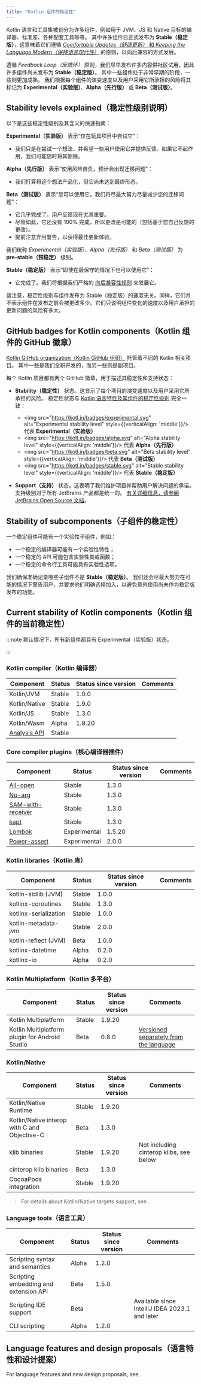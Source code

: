 ```yaml
---
title: "Kotlin 组件的稳定性"
---
```

Kotlin 语言和工具集被划分为许多组件，例如用于 JVM、JS 和 Native 目标的编译器、标准库、各种配套工具等等。
其中许多组件已正式发布为 **Stable（稳定版）**，这意味着它们遵循 [_Comfortable Updates（舒适更新）_ 和 _Keeping the Language Modern（保持语言现代性）_](kotlin-evolution-principles) 的原则，以向后兼容的方式发展。

遵循 _Feedback Loop（反馈环）_ 原则，我们尽早发布许多内容供社区试用，因此许多组件尚未发布为 **Stable（稳定版）**。
其中一些组件处于非常早期的阶段，一些则更加成熟。
我们根据每个组件的演变速度以及用户采用它所承担的风险将其标记为 **Experimental（实验版）**、**Alpha（先行版）** 或 **Beta（测试版）**。

## Stability levels explained（稳定性级别说明）

以下是这些稳定性级别及其含义的快速指南：

**Experimental（实验版）** 表示“仅在玩具项目中尝试它”：
  * 我们只是在尝试一个想法，并希望一些用户使用它并提供反馈。如果它不起作用，我们可能随时将其删除。

**Alpha（先行版）** 表示“使用风险自负，预计会出现迁移问题”：
  * 我们打算将这个想法产品化，但它尚未达到最终形态。

**Beta（测试版）** 表示“您可以使用它，我们将尽最大努力尽量减少您的迁移问题”：
  * 它几乎完成了，用户反馈现在尤其重要。
  * 尽管如此，它还没有 100% 完成，所以更改是可能的（包括基于您自己反馈的更改）。
  * 提前注意弃用警告，以获得最佳更新体验。

我们统称 _Experimental（实验版）_、_Alpha（先行版）_ 和 _Beta（测试版）_ 为 **pre-stable（预稳定）** 级别。

<a name="stable"/>

**Stable（稳定版）** 表示“即使在最保守的情况下也可以使用它”：
  * 它完成了。我们将根据我们严格的 [向后兼容性规则](https://kotlinfoundation.org/language-committee-guidelines/) 来发展它。

请注意，稳定性级别与组件发布为 Stable（稳定版）的速度无关。同样，它们并不表示组件在发布之前会被更改多少。它们只说明组件变化的速度以及用户承担的更新问题的风险有多大。

## GitHub badges for Kotlin components（Kotlin 组件的 GitHub 徽章）

[Kotlin GitHub organization（Kotlin GitHub 组织）](https://github.com/Kotlin) 托管着不同的 Kotlin 相关项目。
其中一些是我们全职开发的，而另一些则是副项目。

每个 Kotlin 项目都有两个 GitHub 徽章，用于描述其稳定性和支持状态：

* **Stability（稳定性）** 状态。这显示了每个项目的演变速度以及用户采用它所承担的风险。
  稳定性状态与 [Kotlin 语言特性及其组件的稳定性级别](#stability-levels-explained) 完全一致：
    * <img src="https://kotl.in/badges/experimental.svg" alt="Experimental stability level" style={{verticalAlign: 'middle'}}/> 代表 **Experimental（实验版）**
    * <img src="https://kotl.in/badges/alpha.svg" alt="Alpha stability level" style={{verticalAlign: 'middle'}}/> 代表 **Alpha（先行版）**
    * <img src="https://kotl.in/badges/beta.svg" alt="Beta stability level" style={{verticalAlign: 'middle'}}/> 代表 **Beta（测试版）**
    * <img src="https://kotl.in/badges/stable.svg" alt="Stable stability level" style={{verticalAlign: 'middle'}}/> 代表 **Stable（稳定版）**

* **Support（支持）** 状态。这表明了我们维护项目并帮助用户解决问题的承诺。
  支持级别对于所有 JetBrains 产品都是统一的。
  [有关详细信息，请参阅 JetBrains Open Source 文档](https://github.com/JetBrains#jetbrains-on-github)。

## Stability of subcomponents（子组件的稳定性）

一个稳定组件可能有一个实验性子组件，例如：
* 一个稳定的编译器可能有一个实验性特性；
* 一个稳定的 API 可能包含实验性类或函数；
* 一个稳定的命令行工具可能具有实验性选项。

我们确保准确记录哪些子组件不是 **Stable（稳定版）**。
我们还会尽最大努力在可能的情况下警告用户，并要求他们明确选择加入，以避免意外使用尚未作为稳定版发布的功能。

## Current stability of Kotlin components（Kotlin 组件的当前稳定性）

:::note
默认情况下，所有新组件都具有 Experimental（实验版）状态。

:::

### Kotlin compiler（Kotlin 编译器）

| **Component**                                                       | **Status** | **Status since version** | **Comments** |
|---------------------------------------------------------------------|------------|--------------------------|--------------|
| Kotlin/JVM                                                          | Stable     | 1.0.0                    |              |
| Kotlin/Native                                                       | Stable     | 1.9.0                    |              |
| Kotlin/JS                                                           | Stable     | 1.3.0                    |              |
| Kotlin/Wasm                                                         | Alpha      | 1.9.20                   |              |
| [Analysis API](https://kotlin.github.io/analysis-api/index_md.html) | Stable     |                          |              |

### Core compiler plugins（核心编译器插件）

| **Component**                                    | **Status**   | **Status since version** | **Comments** |
|--------------------------------------------------|--------------|--------------------------|--------------|
| [All-open](all-open-plugin)                   | Stable       | 1.3.0                    |              |
| [No-arg](no-arg-plugin)                       | Stable       | 1.3.0                    |              |
| [SAM-with-receiver](sam-with-receiver-plugin) | Stable       | 1.3.0                    |              |
| [kapt](kapt)                                  | Stable       | 1.3.0                    |              |
| [Lombok](lombok)                              | Experimental | 1.5.20                   |              |
| [Power-assert](power-assert)                  | Experimental | 2.0.0                    |              |

### Kotlin libraries（Kotlin 库）

| **Component**         | **Status** | **Status since version** | **Comments** |
|-----------------------|------------|--------------------------|--------------|
| kotlin-stdlib (JVM)   | Stable     | 1.0.0                    |              |
| kotlinx-coroutines    | Stable     | 1.3.0                    |              |
| kotlinx-serialization | Stable     | 1.0.0                    |              |
| kotlin-metadata-jvm   | Stable     | 2.0.0                    |              |
| kotlin-reflect (JVM)  | Beta       | 1.0.0                    |              |
| kotlinx-datetime      | Alpha      | 0.2.0                    |              |
| kotlinx-io            | Alpha      | 0.2.0                    |              |

### Kotlin Multiplatform（Kotlin 多平台）

| **Component**                                    | **Status**   | **Status since version** | **Comments**                                                               |
|--------------------------------------------------|--------------|--------------------------|----------------------------------------------------------------------------|
| Kotlin Multiplatform                             | Stable       | 1.9.20                   |                                                                            |
| Kotlin Multiplatform plugin for Android Studio   | Beta         | 0.8.0                    | [Versioned separately from the language](multiplatform-plugin-releases) |

### Kotlin/Native

| **Component**                                | **Status** | **Status since version** | **Comments**                            |
|----------------------------------------------|------------|--------------------------|-----------------------------------------|
| Kotlin/Native Runtime                        | Stable     | 1.9.20                   |                                         |
| Kotlin/Native interop with C and Objective-C | Beta       | 1.3.0                    |                                         |
| klib binaries                                | Stable     | 1.9.20                   | Not including cinterop klibs, see below |
| cinterop klib binaries                       | Beta       | 1.3.0                    |                                         |
| CocoaPods integration                        | Stable     | 1.9.20                   |                                         |

> For details about Kotlin/Native targets support, see [](native-target-support).

### Language tools（语言工具）

| **Component**                         | **Status**   | **Status since version** | **Comments**                                   |
|---------------------------------------|--------------|--------------------------|------------------------------------------------|
| Scripting syntax and semantics        | Alpha        | 1.2.0                    |                                                |
| Scripting embedding and extension API | Beta         | 1.5.0                    |                                                |
| Scripting IDE support                 | Beta         |                          | Available since IntelliJ IDEA 2023.1 and later |
| CLI scripting                         | Alpha        | 1.2.0                    |                                                |

## Language features and design proposals（语言特性和设计提案）

For language features and new design proposals, see [](kotlin-language-features-and-proposals).